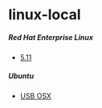 # linux-local

##### Red Hat Enterprise Linux
* [5.11](/docs/rhel/5.11.md)

##### Ubuntu
* [USB OSX](/docs/ubuntu/usb-osx.md)
